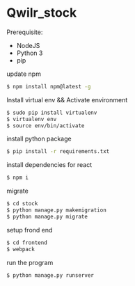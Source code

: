 # Qwilr_stock
Prerequisite:
- NodeJS
- Python 3
- pip

update npm
```sh
$ npm install npm@latest -g
```
Install virtual env && Activate environment
```sh
$ sudo pip install virtualenv
$ virtualenv env
$ source env/bin/activate
```

install python package
```sh
$ pip install -r requirements.txt
```

install dependencies for react
```sh
$ npm i
```

migrate
```sh
$ cd stock
$ python manage.py makemigration
$ python manage.py migrate
```

setup frond end

```sh
$ cd frontend
$ webpack
```

run the program
```sh
$ python manage.py runserver
```